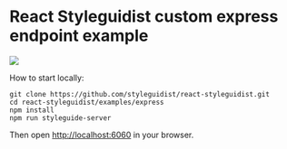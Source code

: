 # React Styleguidist custom express endpoint example

![](https://d3vv6lp55qjaqc.cloudfront.net/items/353m2x0d1a1A3I1K3J2P/Image%202016-04-12%20at%208.10.14%20PM.png)

How to start locally:

```
git clone https://github.com/styleguidist/react-styleguidist.git
cd react-styleguidist/examples/express
npm install
npm run styleguide-server
```

Then open [http://localhost:6060](http://localhost:6060) in your browser.
